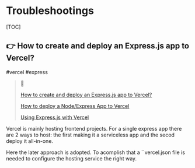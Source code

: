 # Troubleshootings

[TOC]



## 👉 How to create and deploy an Express.js app to Vercel?
#vercel #express


> 🔗
>
> [How to create and deploy an Express.js app to Vercel?](https://syntackle.live/blog/how-to-create-and-deploy-an-express-js-app-to-vercel-ljgvGrsCH7ioHsAxuw3G/)
>
> [How to deploy a Node/Express App to Vercel](https://dev.to/andrewbaisden/how-to-deploy-a-node-express-app-to-vercel-2aa)
>
> [Using Express.js with Vercel](https://vercel.com/guides/using-express-with-vercel)

Vercel is mainly hosting frontend projects. For a single express app there are 2 ways to host: the first making it a serviceless app and the secod deploy it all-in-one. 

Here the later approach is adopted. To acomplish that a ``vercel.json  file is needed to configure the hosting service the right way. 

